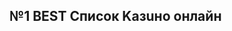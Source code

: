 ﻿<!DOCTYPE html>
<html>
<head>
	
</head>
<body>

<h2><strong>№1 BEST Список Kазuнo онлайн</strong></h2>
<p><img alt="" src="https://png.pngtree.com/thumb_back/fw800/background/20230610/pngtree-picture-of-a-blue-bird-on-a-black-background-image_2937385.jpg" /></p>

</body>
</html>
